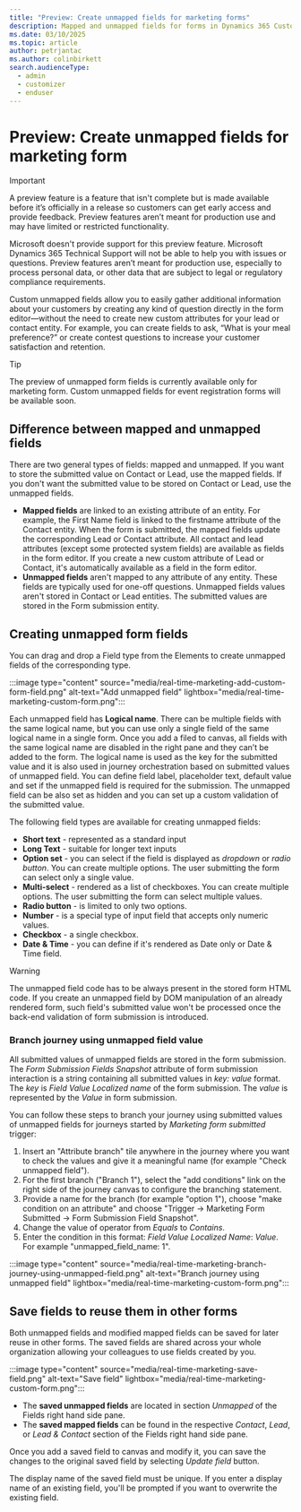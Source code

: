```yaml
---
title: "Preview: Create unmapped fields for marketing forms"
description: Mapped and unmapped fields for forms in Dynamics 365 Customer Insights - Journeys.
ms.date: 03/10/2025
ms.topic: article
author: petrjantac
ms.author: colinbirkett
search.audienceType: 
  - admin
  - customizer
  - enduser
---
```


# Preview: Create unmapped fields for marketing form

> [!IMPORTANT]
> A preview feature is a feature that isn't complete but is made available before it’s officially in a release so customers can get early access and provide feedback. Preview features aren’t meant for production use and may have limited or restricted functionality.
>
> Microsoft doesn't provide support for this preview feature. Microsoft Dynamics 365 Technical Support will not be able to help you with issues or questions. Preview features aren’t meant for production use, especially to process personal data, or other data that are subject to legal or regulatory compliance requirements.

Custom unmapped fields allow you to easily gather additional information about your customers by creating any kind of question directly in the form editor—without the need to create new custom attributes for your lead or contact entity. For example, you can create fields to ask, “What is your meal preference?” or create contest questions to increase your customer satisfaction and retention.

> [!TIP]
> The preview of unmapped form fields is currently available only for marketing form. Custom unmapped fields for event registration forms will be available soon.

## Difference between mapped and unmapped fields

There are two general types of fields: mapped and unmapped. If you want to store the submitted value on Contact or Lead, use the mapped fields. If you don't want the submitted value to be stored on Contact or Lead, use the unmapped fields.

- **Mapped fields** are linked to an existing attribute of an entity. For example, the First Name field is linked to the firstname attribute of the Contact entity. When the form is submitted, the mapped fields update the corresponding Lead or Contact attribute. All contact and lead attributes (except some protected system fields) are available as fields in the form editor. If you create a new custom attribute of Lead or Contact, it's automatically available as a field in the form editor.
- **Unmapped fields** aren't mapped to any attribute of any entity. These fields are typically used for one-off questions. Unmapped fields values aren't stored in Contact or Lead entities. The submitted values are stored in the Form submission entity.

## Creating unmapped form fields

You can drag and drop a Field type from the Elements to create unmapped fields of the corresponding type.

:::image type="content" source="media/real-time-marketing-add-custom-form-field.png" alt-text="Add unmapped field" lightbox="media/real-time-marketing-custom-form.png":::

Each unmapped field has **Logical name**. There can be multiple fields with the same logical name, but you can use only a single field of the same logical name in a single form. Once you add a filed to canvas, all fields with the same logical name are disabled in the right pane and they can’t be added to the form. The logical name is used as the key for the submitted value and it is also used in journey orchestration based on submitted values of unmapped field. You can define field label, placeholder text, default value and set if the unmapped field is required for the submission. The unmapped field can be also set as hidden and you can set up a custom validation of the submitted value.

The following field types are available for creating unmapped fields:

- **Short text** - represented as a standard input
- **Long Text** - suitable for longer text inputs
- **Option set** - you can select if the field is displayed as *dropdown* or *radio button*. You can create multiple options. The user submitting the form can select only a single value.
- **Multi-select** - rendered as a list of checkboxes. You can create multiple options. The user submitting the form can select multiple values.
- **Radio button** - is limited to only two options.
- **Number** - is a special type of input field that accepts only numeric values.
- **Checkbox** - a single checkbox.
- **Date & Time** - you can define if it's rendered as Date only or Date & Time field.

> [!WARNING]
> The unmapped field code has to be always present in the stored form HTML code. If you create an unmapped field by DOM manipulation of an already rendered form, such field's submitted value won't be processed once the back-end validation of form submission is introduced.

### Branch journey using unmapped field value

All submitted values of unmapped fields are stored in the form submission. The *Form Submission Fields Snapshot* attribute of form submission interaction is a string containing all submitted values in *key: value* format. The *key* is *Field Value Localized name* of the form submission. The *value* is represented by the *Value* in form submission.

You can follow these steps to branch your journey using submitted values of unmapped fields for journeys started by *Marketing form submitted* trigger:

1. Insert an "Attribute branch" tile anywhere in the journey where you want to check the values and give it a meaningful name (for example "Check unmapped field").
1. For the first branch ("Branch 1"), select the "add conditions" link on the right side of the journey canvas to configure the branching statement.
1. Provide a name for the branch (for example "option 1"), choose "make condition on an attribute" and choose "Trigger -> Marketing Form Submitted -> Form Submission Field Snapshot".
1. Change the value of operator from *Equals* to *Contains*.
1. Enter the condition in this format: *Field Value Localized Name*: *Value*. For example "unmapped_field_name: 1".

:::image type="content" source="media/real-time-marketing-branch-journey-using-unmapped-field.png" alt-text="Branch journey using unmapped field" lightbox="media/real-time-marketing-custom-form.png":::

## Save fields to reuse them in other forms

Both unmapped fields and modified mapped fields can be saved for later reuse in other forms. The saved fields are shared across your whole organization allowing your colleagues to use fields created by you.

:::image type="content" source="media/real-time-marketing-save-field.png" alt-text="Save field" lightbox="media/real-time-marketing-custom-form.png":::

- The **saved unmapped fields** are located in section *Unmapped* of the Fields right hand side pane.
- The **saved mapped fields** can be found in the respective *Contact*, *Lead*, or *Lead & Contact* section of the Fields right hand side pane.

Once you add a saved field to canvas and modify it, you can save the changes to the original saved field by selecting *Update field* button.

The display name of the saved field must be unique. If you enter a display name of an existing field, you'll be prompted if you want to overwrite the existing field.
